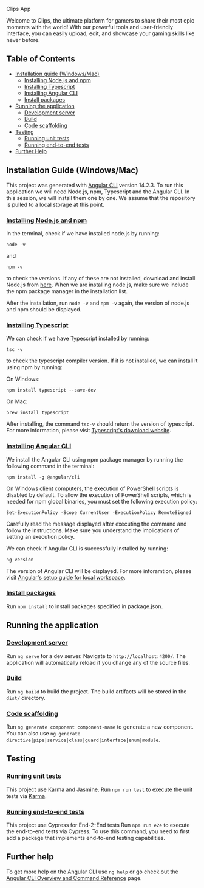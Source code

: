 Clips App

Welcome to Clips, the ultimate platform for gamers to share their most epic moments with the world! With our powerful tools and user-friendly interface, you can easily upload, edit, and showcase your gaming skills like never before.


## **Table of Contents**
* [Installation guide (Windows/Mac)](#installation-guide)
  - [Installing Node.js and npm](#install-nodejs-npm)
  - [Installing Typescript](#install-typescript)
  - [Installing Angular CLI](#install-Angular-cli)
  - [Install packages](#install-packages)
* [Running the application](#run)
  - [Development server](#deployment-server)
  - [Build](#build)
  - [Code scaffolding](#code-scaffolding)
* [Testing](#testing)
  - [Running unit tests](#run-unit-tests)
  - [Running end-to-end tests](#run-e2e-tests)
* [Further Help](#further-help)

<a name="installation-guide"></a>
## **Installation Guide (Windows/Mac)**

This project was generated with [Angular CLI](https://github.com/angular/angular-cli) version 14.2.3. To run this application we will need Node.js, npm, Typescript and the Angular CLI. In this session, we will install them one by one. We assume that the repository is pulled to a local storage at this point.

<a name="install-nodejs-npm"></a>
### <u>Installing Node.js and npm</u>

In the terminal, check if we have installed node.js by running:

`node -v`

and 

`npm -v`

to check the versions. If any of these are not installed, download and install Node.js from [here](https://nodejs.org/en/download/). When we are installing node.js, make sure we include the npm package manager in the installation list.

After the installation, run `node -v` and `npm -v` again, the version of node.js and npm should be displayed.

<a name="install-typescript"></a>
### <u>Installing Typescript</u>

We can check if we have Typescript installed by running:

`tsc -v`

to check the typescript compiler version. If it is not installed, we can install it using npm by running:

On Windows:

`npm install typescript --save-dev`

On Mac:

`brew install typescript`

After installing, the command `tsc-v` should return the version of typescript. For more information, please visit [Typescript's download website](https://www.typescriptlang.org/download).

<a name="install-Angular-cli"></a>
### <u>Installing Angular CLI</u>

We install the Angular CLI using npm package manager by running the following command in the terminal:

`npm install -g @angular/cli`

On Windows client computers, the execution of PowerShell scripts is disabled by default. To allow the execution of PowerShell scripts, which is needed for npm global binaries, you must set the following execution policy:

`Set-ExecutionPolicy -Scope CurrentUser -ExecutionPolicy RemoteSigned`

Carefully read the message displayed after executing the command and follow the instructions. Make sure you understand the implications of setting an execution policy.

We can check if Angular CLI is successfully installed by running:

`ng version`

The version of Angular CLI will be displayed. For more inforamtion, please visit [Angular's setup guide for local workspace](https://angular.io/guide/setup-local).


<a name="install-packages"></a>
### <u>Install packages</u>

Run `npm install` to install packages specified in package.json.

<a name="run"></a>
## **Running the application**

<a name="deployment-server"></a>
### <u>Development server</u>

Run `ng serve` for a dev server. Navigate to `http://localhost:4200/`. The application will automatically reload if you change any of the source files.

<a name="build"></a>
### <u>Build</u>

Run `ng build` to build the project. The build artifacts will be stored in the `dist/` directory.


<a name="code-scaffolding"></a>
### <u>Code scaffolding</u>

Run `ng generate component component-name` to generate a new component. You can also use `ng generate directive|pipe|service|class|guard|interface|enum|module`.

<a name="testing"></a>
## **Testing**

<a name="run-unit-tests"></a>
### <u>Running unit tests</u>

This project use Karma and Jasmine. Run `npm run test` to execute the unit tests via [Karma](https://karma-runner.github.io).

<a name="run-e2e-tests"></a>
### <u>Running end-to-end tests</u>

This project use Cypress for End-2-End tests Run `npm run e2e` to execute the end-to-end tests via Cypress. To use this command, you need to first add a package that implements end-to-end testing capabilities.

<a name="further-help"></a>
## **Further help**

To get more help on the Angular CLI use `ng help` or go check out the [Angular CLI Overview and Command Reference](https://angular.io/cli) page.

